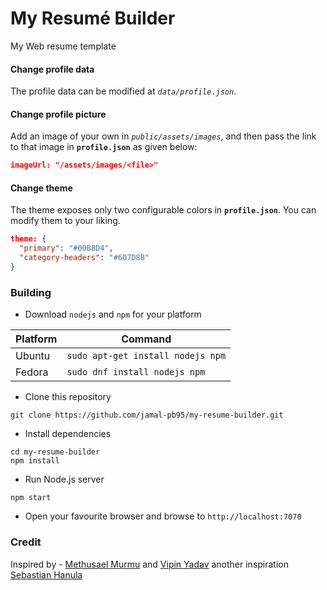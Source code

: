 # My Resumé Builder
My Web resume template

#### Change profile data
The profile data can be modified at _`data/profile.json`_.

#### Change profile picture
Add an image of your own in _`public/assets/images`_, and then pass the link to that image in **`profile.json`** as given below:
```json
imageUrl: "/assets/images/<file>"
```

#### Change theme
The theme exposes only two configurable colors in **`profile.json`**. You can modify them to your liking.
```json
theme: {
  "primary": "#00B8D4",
  "category-headers": "#607D8B"
}
```

### Building
- Download `nodejs` and `npm` for your platform

| Platform | Command |
| -------- | ------- |
| Ubuntu | `sudo apt-get install nodejs npm` |
| Fedora | `sudo dnf install nodejs npm` |

- Clone this repository
```
git clone https://github.com/jamal-pb95/my-resume-builder.git
```

- Install dependencies
```
cd my-resume-builder
npm install
```

- Run Node.js server
```
npm start
```

- Open your favourite browser and browse to `http://localhost:7070`

### Credit
Inspired by - [Methusael Murmu](https://github.com/methusael13/resume-builder) and [Vipin Yadav](https://github.com/imvpn22/resume)
another inspiration [Sebastian Hanula](https://github.com/hanula/resume)
